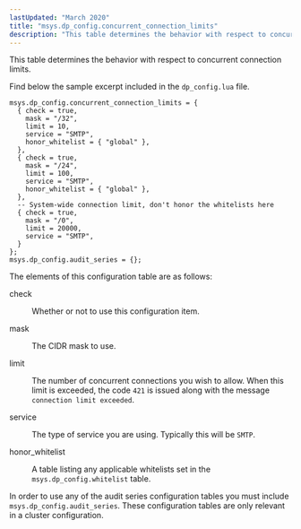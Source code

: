 ```yaml
---
lastUpdated: "March 2020"
title: "msys.dp_config.concurrent_connection_limits"
description: "This table determines the behavior with respect to concurrent connection limits Find below the sample excerpt included in the dp config lua file The elements of this configuration table are as follows check Whether or not to use this configuration item mask The CIDR mask to use limit The number..."
---
```


This table determines the behavior with respect to concurrent connection limits.

Find below the sample excerpt included in the `dp_config.lua` file.

```
msys.dp_config.concurrent_connection_limits = {
  { check = true,
    mask = "/32",
    limit = 10,
    service = "SMTP",
    honor_whitelist = { "global" },
  },
  { check = true,
    mask = "/24",
    limit = 100,
    service = "SMTP",
    honor_whitelist = { "global" },
  },
  -- System-wide connection limit, don't honor the whitelists here
  { check = true,
    mask = "/0",
    limit = 20000,
    service = "SMTP",
  }
};
msys.dp_config.audit_series = {};
```

The elements of this configuration table are as follows:

<dl class="variablelist">

<dt>check</dt>

<dd>

Whether or not to use this configuration item.

</dd>

<dt>mask</dt>

<dd>

The CIDR mask to use.

</dd>

<dt>limit</dt>

<dd>

The number of concurrent connections you wish to allow. When this limit is exceeded, the code `421` is issued along with the message `connection limit exceeded`.

</dd>

<dt>service</dt>

<dd>

The type of service you are using. Typically this will be `SMTP`.

</dd>

<dt>honor_whitelist</dt>

<dd>

A table listing any applicable whitelists set in the `msys.dp_config.whitelist` table.

</dd>

</dl>

In order to use any of the audit series configuration tables you must include `msys.dp_config.audit_series`. These configuration tables are only relevant in a cluster configuration.